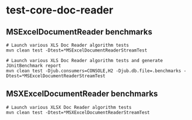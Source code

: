 test-core-doc-reader
====================

## MSExcelDocumentReader benchmarks

    # Launch various XLS Doc Reader algorithm tests
    mvn clean test -Dtest=*MSExcelDocumentReaderStreamTest
    
    # Launch various XLS Doc Reader algorithm tests and generate JUnitBenchmark report
    mvn clean test -Djub.consumers=CONSOLE,H2 -Djub.db.file=.benchmarks -Dtest=*MSExcelDocumentReaderStreamTest
    
## MSXExcelDocumentReader benchmarks

    # Launch various XLSX Doc Reader algorithm tests
    mvn clean test -Dtest=*MSXExcelDocumentReaderStreamTest

